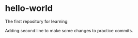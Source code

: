 # hello-world
The first repository for learning

Adding second line to make some changes to practice commits.
